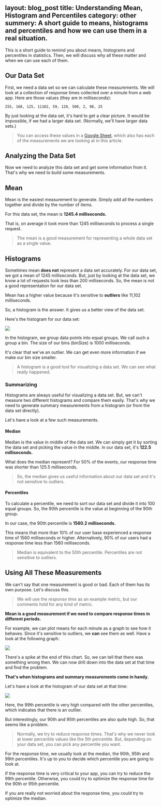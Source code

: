 layout: blog_post
title: Understanding Mean, Histogram and Percentiles
category: other
summery: A short guide to means, histograms and percentiles and how we can use them in a real situation.
---

This is a short guide to remind you about means, histograms and percentiles in statistics. Then, we will discuss why all these matter and when we can use each of them.

## Our Data Set

First, we need a data set so we can calculate these measurements. We will look at a collection of response times collected over a minute from a web app. Here are those values (they are in milliseconds):

~~~
255, 168, 125, 11102, 59, 120, 500, 2, 98, 25
~~~

By just looking at the data set, it's hard to get a clear picture. 
It would be impossible, if we had a larger data set. (Normally, we'll have larger data sets.)

> You can access these values in a [Google Sheet](https://docs.google.com/spreadsheets/d/1JsDB2ryWKBcSLRy-YHIjfIs-ESFZq2k3N7ggdVz5O84/edit?usp=sharing), which also has each of the measurements we are looking at in this article.

## Analyzing the Data Set

Now we need to analyze this data set and get some information from it. That's why we need to build some measurements.

## Mean

Mean is the easiest measurement to generate. Simply add all the numbers together and divide by the number of items.

For this data set, the mean is **1245.4 milliseconds.**

That is, on average it took more than 1245 milliseconds to process a single request.

> The mean is a good measurement for representing a whole data set as a single value.

## Histograms

Sometimes mean **does not** represent a data set accurately. For our data set, we got a mean of 1245 milliseconds. But, just by looking at the data set, we know a lot of requests took less than 200 milliseconds. So, the mean is not a good representation for our data set.

Mean has a higher value because it's sensitive to **outliers** like 11,102 milliseconds.

So, a histogram is the answer. It gives us a better view of the data set.

Here's the histogram for our data set:

![](https://cldup.com/CLt8N20YIH.png)

In the histogram, we group data points into equal groups. We call such a group a bin. The size of our bins (binSize) is 1000 milliseconds.

It's clear that we've an outlier. We can get even more information if we make our bin size smaller.

> A histogram is a good tool for visualizing a data set. We can see what really happened.

### Summarizing

Histograms are always useful for visualizing a data set. But, we can't measure two different histograms and compare them easily. That's why we need to generate summary measurements from a histogram (or from the data set directly). 

Let's have a look at a few such measurements.

#### Median

Median is the value in middle of the data set. We can simply get it by sorting the data set and picking the value in the middle. In our data set, it's **122.5 milliseconds.**

What does the median represent? For 50% of the events, our response time was shorter than 125.5 milliseconds.

> So, the median gives us useful information about our data set and it's not sensitive to outliers.

#### Percentiles

To calculate a percentile, we need to sort our data set and divide it into 100 equal groups. So, the 90th percentile is the value at beginning of the 90th group.

In our case, the 90th percentile is **1560.2 milliseconds.**

This means that more than 10% of our user base experienced a response time of 1560 milliseconds or higher. Alternatively, 90% of our users had a response time less than 1560 milliseconds.

> Median is equivalent to the 50th percentile. Percentiles are not sensitive to outliers.

## Using All These Measurements

We can't say that one measurement is good or bad. Each of them has its own purpose. Let's discuss this. 

> We will use the *response time* as an example metric, but our comments hold for any kind of metric. 

**Mean is a good measurement if we need to compare response times in different periods.**

For example, we can plot means for each minute as a graph to see how it behaves. Since it's sensitive to outliers, we **can** see them as well. Have a look at the following graph:

![](https://cldup.com/hDcS9KuQb5.png)

There's a spike at the end of this chart. So, we can tell that there was something wrong then. We can now drill down into the data set at that time and find the problem.

**That's when histograms and summary measurements come in handy.**

Let's have a look at the histogram of our data set at that time:

![](https://cldup.com/QM0ghRvB-a.png)

Here, the 99th percentile is very high compared with the other percentiles, which indicates that there is an outlier.

But interestingly, our 90th and 95th percentiles are also quite high. So, that seems like a problem.

> Normally, we try to reduce response times. That's why we never look at lower percentile values like the 5th percentile. But, depending on your data set, you can pick any percentile you want.

For the response time, we usually look at the median, the 90th, 95th and 99th percentiles. It's up to you to decide which percentile you are going to look at. 

If the response time is very critical to your app, you can try to reduce the 99th percentile. Otherwise, you could try to optimize the response time for the 90th or 95th percentile.

If you are really not worried about the response time, you could try to optimize the median.



